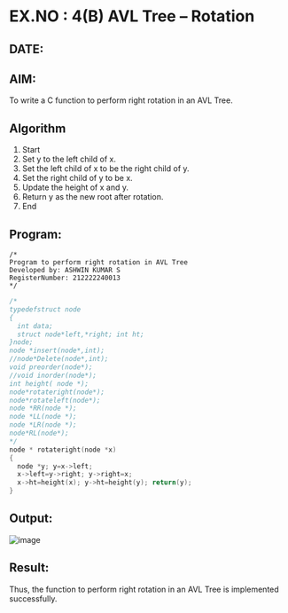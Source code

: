 # EX.NO : 4(B) AVL Tree – Rotation
## DATE:
## AIM:
To write a C function to perform right rotation in an AVL Tree.

## Algorithm
1. Start 
2. Set y to the left child of x. 
3. Set the left child of x to be the right child of y. 
4. Set the right child of y to be x. 
5. Update the height of x and y. 
6. Return y as the new root after rotation. 
7. End  

## Program:
```
/*
Program to perform right rotation in AVL Tree
Developed by: ASHWIN KUMAR S
RegisterNumber: 212222240013
*/
```
```c
/*
typedefstruct node
{
  int data;
  struct node*left,*right; int ht;
}node;
node *insert(node*,int);
//node*Delete(node*,int);
void preorder(node*);
//void inorder(node*);
int height( node *);
node*rotateright(node*);
node*rotateleft(node*);
node *RR(node *);
node *LL(node *);
node *LR(node *);
node*RL(node*);
*/
node * rotateright(node *x)
{
  node *y; y=x->left;
  x->left=y->right; y->right=x;
  x->ht=height(x); y->ht=height(y); return(y);
}
```
## Output:
![image](https://github.com/user-attachments/assets/d260c260-c664-48fa-b021-1217e2392df2)



## Result:
Thus, the function to perform right rotation in an AVL Tree is implemented successfully.

